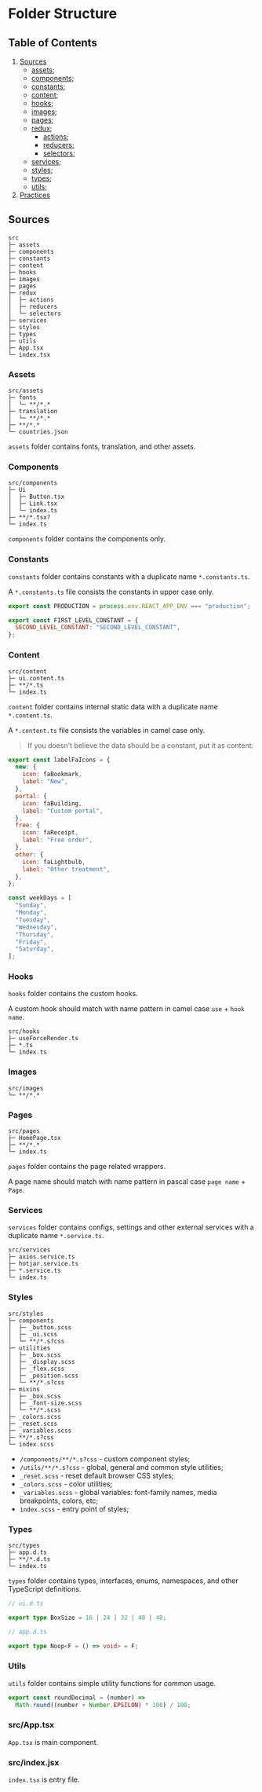 # Folder Structure

## Table of Contents

1. [Sources](#sources)
   - [assets](#assets);
   - [components](#components);
   - [constants](#constants);
   - [content](#content);
   - [hooks](#hooks);
   - [images](#images);
   - [pages](#pages);
   - [redux](#redux);
     - [actions](#actions);
     - [reducers](#reducers);
     - [selectors](#selectors);
   - [services](#services);
   - [styles](#styles);
   - [types](#types);
   - [utils](#utils);
1. [Practices](#practices)

## Sources

```
src
├─ assets
├─ components
├─ constants
├─ content
├─ hooks
├─ images
├─ pages
├─ redux
│  ├─ actions
│  ├─ reducers
│  └─ selectors
├─ services
├─ styles
├─ types
├─ utils
├─ App.tsx
└─ index.tsx
```

### Assets

```
src/assets
├─ fonts
│  └─ **/*.*
├─ translation
│  └─ **/*.*
├─ **/*.*
└─ countries.json
```

`assets` folder contains fonts, translation, and other assets.

### Components

```
src/components
├─ Ui
│  ├─ Button.tsx
│  ├─ Link.tsx
│  └─ index.ts
├─ **/*.tsx?
└─ index.ts
```

`components` folder contains the components only.

### Constants

`constants` folder contains constants with a duplicate name `*.constants.ts`.

A `*.constants.ts` file consists the constants in upper case only.

```js
export const PRODUCTION = process.env.REACT_APP_ENV === "production";
```

```js
export const FIRST_LEVEL_CONSTANT = {
  SECOND_LEVEL_CONSTANT: "SECOND_LEVEL_CONSTANT",
};
```

### Content

```
src/content
├─ ui.content.ts
├─ **/*.ts
└─ index.ts
```

`content` folder contains internal static data with a duplicate name `*.content.ts`.

A `*.content.ts` file consists the variables in camel case only.

> If you doesn't believe the data should be a constant, put it as content:

```js
export const labelFaIcons = {
  new: {
    icon: faBookmark,
    label: "New",
  },
  portal: {
    icon: faBuilding,
    label: "Custom portal",
  },
  free: {
    icon: faReceipt,
    label: "Free order",
  },
  other: {
    icon: faLightbulb,
    label: "Other treatment",
  },
};
```

```js
const weekDays = [
  "Sunday",
  "Monday",
  "Tuesday",
  "Wednesday",
  "Thursday",
  "Friday",
  "Saturday",
];
```

### Hooks

`hooks` folder contains the custom hooks.

A custom hook should match with name pattern in camel case `use` + `hook name`.

```
src/hooks
├─ useForceRender.ts
├─ *.ts
└─ index.ts
```

### Images

```
src/images
└─ **/*.*
```

### Pages

```
src/pages
├─ HomePage.tsx
├─ **/*.*
└─ index.ts
```

`pages` folder contains the page related wrappers.

A page name should match with name pattern in pascal case `page name` + `Page`.

### Services

`services` folder contains configs, settings and other external services with a duplicate name `*.service.ts`.

```
src/services
├─ axios.service.ts
├─ hotjar.service.ts
├─ *.service.ts
└─ index.ts
```

### Styles

```
src/styles
├─ components
│  ├─ _button.scss
│  ├─ _ui.scss
│  └─ **/*.s?css
├─ utilities
│  ├─ _box.scss
│  ├─ _display.scss
│  ├─ _flex.scss
│  ├─ _position.scss
│  └─ **/*.s?css
├─ mixins
│  ├─ _box.scss
│  ├─ _font-size.scss
│  └─ **/*.scss
├─ _colors.scss
├─ _reset.scss
├─ _variables.scss
├─ **/*.s?css
└─ index.scss
```

- `/components/**/*.s?css` - custom component styles;
- `/utils/**/*.s?css` - global, general and common style utilities;
- `_reset.scss` - reset default browser CSS styles;
- `_colors.scss` - color utilities;
- `_variables.scss` - global variables: font-family names, media breakpoints, colors, etc;
- `index.scss` - entry point of styles;

### Types

```
src/types
├─ app.d.ts
├─ **/*.d.ts
└─ index.ts
```

`types` folder contains types, interfaces, enums, namespaces, and other TypeScript definitions.

```ts
// ui.d.ts

export type BoxSize = 16 | 24 | 32 | 40 | 48;
```

```ts
// app.d.ts

export type Noop<F = () => void> = F;
```

### Utils

`utils` folder contains simple utility functions for common usage.

```ts
export const roundDecimal = (number) =>
  Math.round((number + Number.EPSILON) * 100) / 100;
```

### src/App.tsx

`App.tsx` is main component.

### src/index.jsx

`index.tsx` is entry file.
